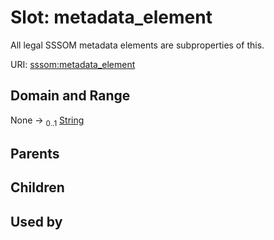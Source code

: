 
# Slot: metadata_element


All legal SSSOM metadata elements are subproperties of this.

URI: [sssom:metadata_element](http://w3id.org/sssom/metadata_element)


## Domain and Range

None &#8594;  <sub>0..1</sub> [String](types/String.md)

## Parents


## Children


## Used by

